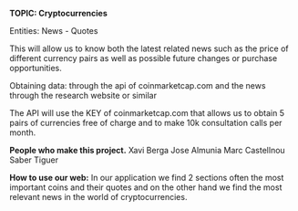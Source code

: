 __TOPIC: Cryptocurrencies__

Entities: News - Quotes

This will allow us to know both the latest related news such as the price of different currency pairs as well as possible future changes or purchase opportunities.

Obtaining data: through the api of coinmarketcap.com and the news through the research website or similar

The API will use the KEY of coinmarketcap.com that allows us to obtain 5 pairs of currencies free of charge and to make 10k consultation calls per month.

__People who make this project.__
Xavi Berga
Jose Almunia
Marc Castellnou 
Saber Tiguer

__How to use our web:__
In our application we find 2 sections often the most important coins and their quotes and on the other hand we find the most relevant news in the world of cryptocurrencies.
